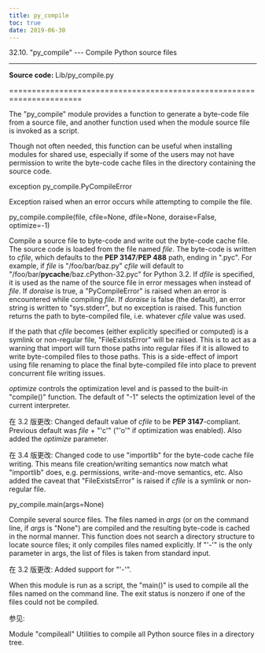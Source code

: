 ```yaml
---
title: py_compile
toc: true
date: 2019-06-30
---
```

32.10. "py_compile" --- Compile Python source files
***************************************************

**Source code:** Lib/py_compile.py

======================================================================

The "py_compile" module provides a function to generate a byte-code
file from a source file, and another function used when the module
source file is invoked as a script.

Though not often needed, this function can be useful when installing
modules for shared use, especially if some of the users may not have
permission to write the byte-code cache files in the directory
containing the source code.

exception py_compile.PyCompileError

   Exception raised when an error occurs while attempting to compile
   the file.

py_compile.compile(file, cfile=None, dfile=None, doraise=False, optimize=-1)

   Compile a source file to byte-code and write out the byte-code
   cache file. The source code is loaded from the file named *file*.
   The byte-code is written to *cfile*, which defaults to the **PEP
   3147**/**PEP 488** path, ending in ".pyc". For example, if *file*
   is "/foo/bar/baz.py" *cfile* will default to
   "/foo/bar/__pycache__/baz.cPython-32.pyc" for Python 3.2.  If
   *dfile* is specified, it is used as the name of the source file in
   error messages when instead of *file*.  If *doraise* is true, a
   "PyCompileError" is raised when an error is encountered while
   compiling *file*. If *doraise* is false (the default), an error
   string is written to "sys.stderr", but no exception is raised.
   This function returns the path to byte-compiled file, i.e. whatever
   *cfile* value was used.

   If the path that *cfile* becomes (either explicitly specified or
   computed) is a symlink or non-regular file, "FileExistsError" will
   be raised. This is to act as a warning that import will turn those
   paths into regular files if it is allowed to write byte-compiled
   files to those paths. This is a side-effect of import using file
   renaming to place the final byte-compiled file into place to
   prevent concurrent file writing issues.

   *optimize* controls the optimization level and is passed to the
   built-in "compile()" function.  The default of "-1" selects the
   optimization level of the current interpreter.

   在 3.2 版更改: Changed default value of *cfile* to be **PEP
   3147**-compliant.  Previous default was *file* + "'c'" ("'o'" if
   optimization was enabled). Also added the *optimize* parameter.

   在 3.4 版更改: Changed code to use "importlib" for the byte-code
   cache file writing. This means file creation/writing semantics now
   match what "importlib" does, e.g. permissions, write-and-move
   semantics, etc. Also added the caveat that "FileExistsError" is
   raised if *cfile* is a symlink or non-regular file.

py_compile.main(args=None)

   Compile several source files.  The files named in *args* (or on the
   command line, if *args* is "None") are compiled and the resulting
   byte-code is cached in the normal manner.  This function does not
   search a directory structure to locate source files; it only
   compiles files named explicitly. If "'-'" is the only parameter in
   args, the list of files is taken from standard input.

   在 3.2 版更改: Added support for "'-'".

When this module is run as a script, the "main()" is used to compile
all the files named on the command line.  The exit status is nonzero
if one of the files could not be compiled.

参见:

  Module "compileall"
     Utilities to compile all Python source files in a directory tree.
